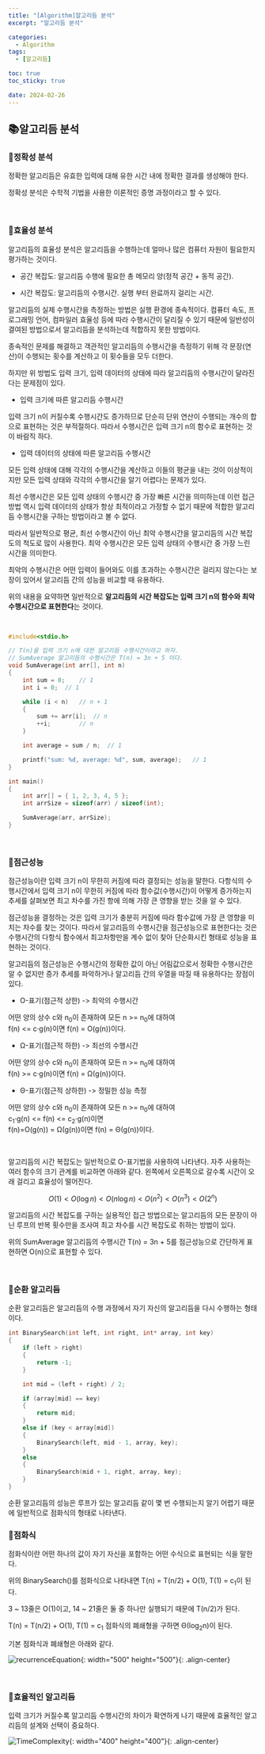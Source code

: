 ```yaml
---
title: "[Algorithm]알고리듬 분석"
excerpt: "알고리듬 분석"

categories:
  - Algorithm
tags:
  - [알고리듬]

toc: true
toc_sticky: true

date: 2024-02-26
---
```


## 📚알고리듬 분석
### 📄정확성 분석

정확한 알고리듬은 유효한 입력에 대해 유한 시간 내에 정확한 결과를 생성해야 한다.

정확성 분석은 수학적 기법을 사용한 이론적인 증명 과정이라고 할 수 있다.

<br>

### 📄효율성 분석

알고리듬의 효율성 분석은 알고리듬을 수행하는데 얼마나 많은 컴퓨터 자원이 필요한지 평가하는 것이다.

* 공간 복잡도: 알고리듬 수행에 필요한 총 메모리 양(정적 공간 + 동적 공간).

* 시간 복잡도: 알고리듬의 수행시간. 실행 부터 완료까지 걸리는 시간.

알고리듬의 실제 수행시간을 측정하는 방법은 실행 환경에 종속적이다. 컴퓨터 속도, 프로그래밍 언어, 컴파일러 효율성 등에 따라 수행시간이 달리질 수 있기 때문에 일반성이 결여된 방법으로서 알고리듬을 분석하는데 적합하지 못한 방법이다.

종속적인 문제를 해결하고 객관적인 알고리듬의 수행시간을 측정하기 위해 각 문장(연산)이 수행되는 횟수를 계산하고 이 횟수들을 모두 더한다.

하지만 위 방법도 입력 크기, 입력 데이터의 상태에 따라 알고리듬의 수행시간이 달라진다는 문제점이 있다.

* 입력 크기에 따른 알고리듬 수행시간

입력 크기 n이 커질수록 수행시간도 증가하므로 단순히 단위 연산이 수행되는 개수의 합으로 표현하는 것은 부적절하다. 따라서 수행시간은 입력 크기 n의 함수로 표현하는 것이 바람직 하다.

* 입력 데이터의 상태에 따른 알고리듬 수행시간

모든 입력 상태에 대해 각각의 수행시간을 계산하고 이들의 평균을 내는 것이 이상적이지만 모든 입력 상태와 각각의 수행시간을 알기 어렵다는 문제가 있다.

최선 수행시간은 모든 입력 상태의 수행시간 중 가장 빠른 시간을 의미하는데 이런 접근 방법 역시 입력 데이터의 상태가 항상 최적이라고 가정할 수 없기 때문에 적합한 알고리듬 수행시간을 구하는 방법이라고 볼 수 없다.

따라서 일반적으로 평균, 최선 수행시간이 아닌 최악 수행시간을 알고리듬의 시간 복잡도의 척도로 많이 사용한다. 최악 수행시간은 모든 입력 상태의 수행시간 중 가장 느린 시간을 의미한다.

최악의 수행시간은 어떤 입력이 들어와도 이를 초과하는 수행시간은 걸리지 않는다는 보장이 있어서 알고리듬 간의 성능을 비교할 때 유용하다.

위의 내용을 요약하면 일반적으로 **알고리듬의 시간 복잡도는 입력 크기 n의 함수와 최악 수행시간으로 표현한다**는 것이다.

<br>

```c
#include<stdio.h>

// T(n)을 입력 크기 n에 대한 알고리듬 수행시간이라고 하자.
// SumAverage 알고리듬의 수행시간은 T(n) = 3n + 5 이다.
void SumAverage(int arr[], int n)
{
	int sum = 0;	// 1
	int i = 0;	// 1

	while (i < n)	// n + 1
	{
		sum += arr[i];	// n
		++i;		// n
	}

	int average = sum / n;	// 1

	printf("sum: %d, average: %d", sum, average);	// 1
}

int main()
{
	int arr[] = { 1, 2, 3, 4, 5 };
	int arrSize = sizeof(arr) / sizeof(int);

	SumAverage(arr, arrSize);
}
```

<br>

### 📄점근성능

점근성능이란 입력 크기 n이 무한히 커짐에 따라 결정되는 성능을 말한다. 다항식의 수행시간에서 입력 크기 n이 무한히 커짐에 따라 함수값(수행시간)이 어떻게 증가하는지 추세를 살펴보면 최고 차수를 가진 항에 의해 가장 큰 영향을 받는 것을 알 수 있다.

점근성능을 결정하는 것은 입력 크기가 충분히 커짐에 따라 함수값에 가장 큰 영향을 미치는 차수를 찾는 것이다. 따라서 알고리듬의 수행시간을 점근성능으로 표현한다는 것은 수행시간의 다항식 함수에서 최고차항만을 계수 없이 찾아 단순화시킨 형태로 성능을 표현하는 것이다.

알고리듬의 점근성능은 수행시간의 정확한 값이 아닌 어림값으로서 정확한 수행시간은 알 수 없지만 증가 추세를 파악하거나 알고리듬 간의 우열을 따질 때 유용하다는 장점이 있다.

* O-표기(점근적 상한) -> 최악의 수행시간

어떤 양의 상수 c와 n<sub>0</sub>이 존재하여 모든 n >= n<sub>0</sub>에 대하여
<br>
f(n) <= c·g(n)이면 f(n) = O(g(n))이다.

* Ω-표기(점근적 하한) -> 최선의 수행시간

어떤 양의 상수 c와 n<sub>0</sub>이 존재하여 모든 n >= n<sub>0</sub>에 대하여
<br>
f(n) >= c·g(n)이면 f(n) = Ω(g(n))이다.

* Θ-표기(점근적 상하한) -> 정밀한 성능 측정

어떤 양의 상수 c와 n<sub>0</sub>이 존재하여 모든 n >= n<sub>0</sub>에 대하여
<br>
c<sub>1</sub>·g(n) <= f(n) <= c<sub>2</sub>·g(n)이면 
<br>
f(n)=O(g(n)) = Ω(g(n))이면 f(n) = Θ(g(n))이다.

<br>

알고리듬의 시간 복잡도는 일반적으로 O-표기법을 사용하여 나타낸다. 자주 사용하는 여러 함수의 크기 관계를 비교하면 아래와 같다. 왼쪽에서 오른쪽으로 갈수록 시간이 오래 걸리고 효율성이 떨어진다.

$$ O(1) < O(\log n) < O(n \log n) < O(n^2) < O(n^3) < O(2^n) $$

알고리듬의 시간 복잡도를 구하는 실용적인 접근 방법으로는 알고리듬의 모든 문장이 아닌 루프의 반복 횟수만을 조사여 최고 차수를 시간 복잡도로 취하는 방법이 있다.

위의 SumAverage 알고리듬의 수행시간 T(n) = 3n + 5를 점근성능으로 간단하게 표현하면 O(n)으로 표현할 수 있다.

<br>

### 📄순환 알고리듬

순환 알고리듬은 알고리듬의 수행 과정에서 자기 자신의 알고리듬을 다시 수행하는 형태이다.

```c
int BinarySearch(int left, int right, int* array, int key)
{
	if (left > right)
	{
		return -1;
	}

	int mid = (left + right) / 2;

	if (array[mid] == key)
	{
		return mid;
	}
	else if (key < array[mid])
	{
		BinarySearch(left, mid - 1, array, key);
	}
	else
	{
		BinarySearch(mid + 1, right, array, key);
	}
}
```

순환 알고리듬의 성능은 루프가 있는 알고리듬 같이 몇 번 수행되는지 알기 어렵기 때문에 일반적으로 점화식의 형태로 나타낸다.

### 📄점화식
점화식이란 어떤 하나의 값이 자기 자신을 포함하는 어떤 수식으로 표현되는 식을 말한다.

위의 BinarySearch()를 점화식으로 나타내면 T(n) = T(n/2) + O(1), T(1) = c<sub>1</sub>이 된다.

3 ~ 13줄은 O(1)이고, 14 ~ 21줄은 둘 중 하나만 실행되기 때문에 T(n/2)가 된다.

T(n) = T(n/2) + O(1), T(1) = c<sub>1</sub> 점화식의 폐쇄형을 구하면 Θ(log<sub>2</sub>n)이 된다.

기본 점화식과 폐쇄형은 아래와 같다.

![recurrenceEquation](/assets/images/Algorithm/recurrenceEquation.png){: width="500" height="500"}{: .align-center}

<br>

### 📄효율적인 알고리듬

입력 크기가 커질수록 알고리듬 수행시간의 차이가 확연하게 나기 때문에 효율적인 알고리듬의 설계와 선택이 중요하다.

![TimeComplexity](/assets/images/Algorithm/TimeComplexity.png){: width="400" height="400"}{: .align-center}

<br><br>
